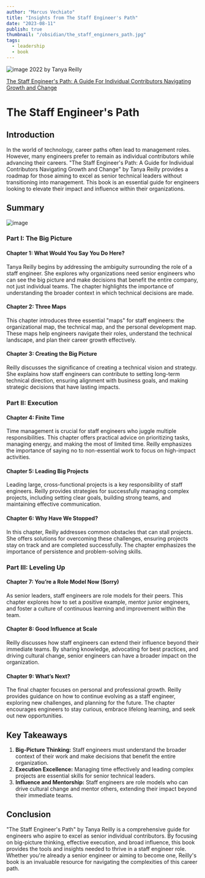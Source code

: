 ```yaml
---
author: "Marcus Vechiato"
title: "Insights from The Staff Engineer's Path"
date: "2023-08-11"
publish: true
thumbnail: "/obsidian/the_staff_enginners_path.jpg"
tags:
  - leadership
  - book
--- 
```

![image](/obsidian/the_staff_enginners_path.jpg)
2022 by Tanya Reilly

[The Staff Engineer's Path: A Guide For Individual Contributors Navigating Growth and Change](https://www.amazon.co.uk/dp/1098118731)

# The Staff Engineer's Path

## Introduction

In the world of technology, career paths often lead to management roles. However, many engineers prefer to remain as individual contributors while advancing their careers. "The Staff Engineer's Path: A Guide for Individual Contributors Navigating Growth and Change" by Tanya Reilly provides a roadmap for those aiming to excel as senior technical leaders without transitioning into management. This book is an essential guide for engineers looking to elevate their impact and influence within their organizations.

## Summary
![image](/obsidian/mindmap_staff_engineers_path.png)
### Part I: The Big Picture

#### Chapter 1: What Would You Say You Do Here?

Tanya Reilly begins by addressing the ambiguity surrounding the role of a staff engineer. She explores why organizations need senior engineers who can see the big picture and make decisions that benefit the entire company, not just individual teams. The chapter highlights the importance of understanding the broader context in which technical decisions are made.

#### Chapter 2: Three Maps

This chapter introduces three essential "maps" for staff engineers: the organizational map, the technical map, and the personal development map. These maps help engineers navigate their roles, understand the technical landscape, and plan their career growth effectively.

#### Chapter 3: Creating the Big Picture

Reilly discusses the significance of creating a technical vision and strategy. She explains how staff engineers can contribute to setting long-term technical direction, ensuring alignment with business goals, and making strategic decisions that have lasting impacts.

### Part II: Execution

#### Chapter 4: Finite Time

Time management is crucial for staff engineers who juggle multiple responsibilities. This chapter offers practical advice on prioritizing tasks, managing energy, and making the most of limited time. Reilly emphasizes the importance of saying no to non-essential work to focus on high-impact activities.

#### Chapter 5: Leading Big Projects

Leading large, cross-functional projects is a key responsibility of staff engineers. Reilly provides strategies for successfully managing complex projects, including setting clear goals, building strong teams, and maintaining effective communication.

#### Chapter 6: Why Have We Stopped?

In this chapter, Reilly addresses common obstacles that can stall projects. She offers solutions for overcoming these challenges, ensuring projects stay on track and are completed successfully. The chapter emphasizes the importance of persistence and problem-solving skills.

### Part III: Leveling Up

#### Chapter 7: You’re a Role Model Now (Sorry)

As senior leaders, staff engineers are role models for their peers. This chapter explores how to set a positive example, mentor junior engineers, and foster a culture of continuous learning and improvement within the team.

#### Chapter 8: Good Influence at Scale

Reilly discusses how staff engineers can extend their influence beyond their immediate teams. By sharing knowledge, advocating for best practices, and driving cultural change, senior engineers can have a broader impact on the organization.

#### Chapter 9: What’s Next?

The final chapter focuses on personal and professional growth. Reilly provides guidance on how to continue evolving as a staff engineer, exploring new challenges, and planning for the future. The chapter encourages engineers to stay curious, embrace lifelong learning, and seek out new opportunities.

## Key Takeaways

1. **Big-Picture Thinking:** Staff engineers must understand the broader context of their work and make decisions that benefit the entire organization.
2. **Execution Excellence:** Managing time effectively and leading complex projects are essential skills for senior technical leaders.
3. **Influence and Mentorship:** Staff engineers are role models who can drive cultural change and mentor others, extending their impact beyond their immediate teams.

## Conclusion

"The Staff Engineer's Path" by Tanya Reilly is a comprehensive guide for engineers who aspire to excel as senior individual contributors. By focusing on big-picture thinking, effective execution, and broad influence, this book provides the tools and insights needed to thrive in a staff engineer role. Whether you're already a senior engineer or aiming to become one, Reilly's book is an invaluable resource for navigating the complexities of this career path.
